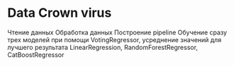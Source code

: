 # Data Crown virus
Чтение данных
Обработка данных
Построение pipeline 
Обучение сразу трех моделей при помощи VotingRegressor, усреднение значений для лучшего результата
LinearRegression, RandomForestRegressor, CatBoostRegressor

